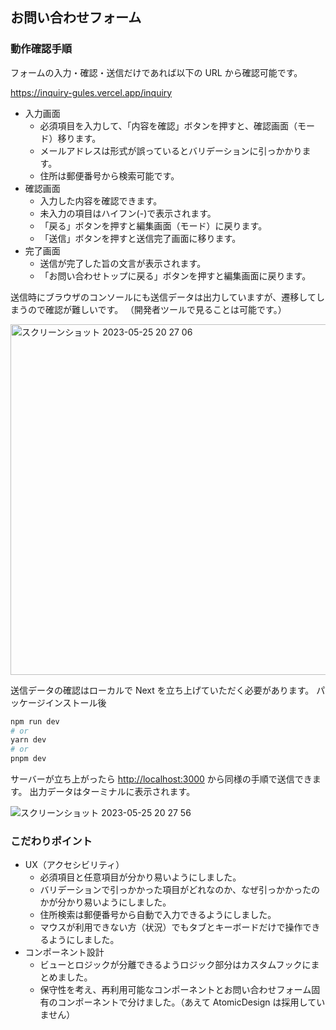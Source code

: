 ## お問い合わせフォーム

### 動作確認手順

フォームの入力・確認・送信だけであれば以下の URL から確認可能です。

https://inquiry-gules.vercel.app/inquiry

- 入力画面
  - 必須項目を入力して、「内容を確認」ボタンを押すと、確認画面（モード）移ります。
  - メールアドレスは形式が誤っているとバリデーションに引っかかります。
  - 住所は郵便番号から検索可能です。
- 確認画面
  - 入力した内容を確認できます。
  - 未入力の項目はハイフン(-)で表示されます。
  - 「戻る」ボタンを押すと編集画面（モード）に戻ります。
  - 「送信」ボタンを押すと送信完了画面に移ります。
- 完了画面
  - 送信が完了した旨の文言が表示されます。
  - 「お問い合わせトップに戻る」ボタンを押すと編集画面に戻ります。

送信時にブラウザのコンソールにも送信データは出力していますが、遷移してしまうので確認が難しいです。
（開発者ツールで見ることは可能です。）

<img width="561" alt="スクリーンショット 2023-05-25 20 27 06" src="https://github.com/izumi0929/inquiry/assets/58094202/6537e9af-d679-4130-ba2c-dda6c5834149">

送信データの確認はローカルで Next を立ち上げていただく必要があります。
パッケージインストール後

```bash
npm run dev
# or
yarn dev
# or
pnpm dev
```

サーバーが立ち上がったら
[http://localhost:3000](http://localhost:3000) から同様の手順で送信できます。
出力データはターミナルに表示されます。

![スクリーンショット 2023-05-25 20 27 56](https://github.com/izumi0929/inquiry/assets/58094202/c42bd23d-909f-4e75-bfb3-64ebb66ef729)

### こだわりポイント

- UX（アクセシビリティ）
  - 必須項目と任意項目が分かり易いようにしました。
  - バリデーションで引っかかった項目がどれなのか、なぜ引っかかったのかが分かり易いようにしました。
  - 住所検索は郵便番号から自動で入力できるようにしました。
  - マウスが利用できない方（状況）でもタブとキーボードだけで操作できるようにしました。
- コンポーネント設計
  - ビューとロジックが分離できるようロジック部分はカスタムフックにまとめました。
  - 保守性を考え、再利用可能なコンポーネントとお問い合わせフォーム固有のコンポーネントで分けました。（あえて AtomicDesign は採用していません）
